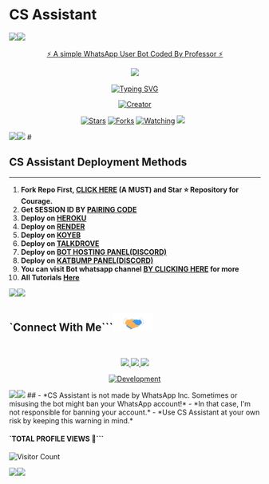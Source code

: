 # CS Assistant
   <a><img src='https://i.imgur.com/LyHic3i.gif'/></a><a><img src='https://i.imgur.com/LyHic3i.gif'/></a>
<p align="center"> 
<u>⚡ A simple WhatsApp User Bot Coded By Professor ⚡</u>
</p>
<p align="center">
<img src="https://files.catbox.moe/0ly0h6.jpg"/>       
<p align="center">
  <a href="https://git.io/typing-svg"><img src="https://readme-typing-svg.demolab.com?font=EB+Garamond&weight=800&size=28&duration=4000&pause=1000&random=false&width=435&lines=+•CS+ASSISTANT•;MULTI-DEVICE+WHATSAPP+BOT;DEVELOPED+BY+PROFESSOR;RELEASED+DATE+05%2F12%2F2024." alt="Typing SVG" /></a>
</p> 
<p align="center">
<a href="#"><img title="Creator" src="https://img.shields.io/badge/Creator-PROFESSOR-red.svg?style=for-the-badge&logo=github"></a>
</p>
<p align="center">
<a href="https://github.com/RayBen445/CS-Assistant/stargazers/"><img title="Stars" src="https://img.shields.io/github/stars/RayBen445/CS-Assistant?color=blue&style=flat-square"></a>
<a href="https://github.com/RayBen445/CS-Assistant/network/members"><img title="Forks" src="https://img.shields.io/github/forks/RayBen445/CS-Assistant?color=yellow&style=flat-square"></a>
<a href="https://github.com/RayBen445/CS-Assistant/watchers"><img title="Watching" src="https://img.shields.io/github/watchers/RayBen445/CS-Assistant?label=Watchers&color=red&style=flat-square"></a>
<a href="https://github.com/DavidCyrilTech/Anita-V5/graphs/commit-activity"><img height="20" src="https://img.shields.io/badge/Maintained-Yes-red.svg"></a>&nbsp;&nbsp;
</p>
<a><img src='https://i.imgur.com/LyHic3i.gif'/></a><a><img src='https://i.imgur.com/LyHic3i.gif'/></a>
#





## CS Assistant Deployment Methods
---
1.  **Fork Repo First, [CLICK HERE](https://github.com/RayBen445/CS-Assistant/fork) (A MUST) and Star ⭐ Repository for Courage.**
2.  **Get SESSION ID BY [PAIRING CODE](https://pair.professor.net.ng)** 
3. **Deploy on [HEROKU](https://dashboard.heroku.com/new?template=https://github.com/RayBen445/CS-Assistant)**
3. **Deploy on [RENDER](https://dashboard.render.com/signup)**
3. **Deploy on [KOYEB](https://app.koyeb.com/services/deploy/?type=git&repository=github.com%2FRayBen445&branch=main&name=CS-Assistant&builder=dockerfile&env%5BAUTO_STATUS_REACT=false%5D=&env%5BSESSION_ID%5D=your%20sessionid%20here&env%5BPUBLIC%5D=true&env=%5BAUTO_TYPING%5D%3Dfalse&env%5BAUTO_STATUS_VIEW%5D=true)**
3. **Deploy on [TALKDROVE](https://host.talkdrove.com)**
3. **Deploy on [BOT HOSTING PANEL(DISCORD)](https://bot-hosting.net/?aff=1251693529084723300)**
3. **Deploy on [KATBUMP PANEL(DISCORD)](https://dashboard.katabump.com/auth/login#1ae56c)**
8. **You can visit Bot whatsapp channel [BY CLICKING HERE](https://whatsapp.com/channel/0029VaeRru3ADTOEKPCPom0L) for more**
9. **All Tutorials [Here](https://www.youtube.com/@Professor_TECH)**

<a><img src='https://i.imgur.com/LyHic3i.gif'/></a><a><img src='https://i.imgur.com/LyHic3i.gif'/></a>

## `Connect With Me```<img src="https://github.com/0xAbdulKhalid/0xAbdulKhalid/raw/main/assets/mdImages/handshake.gif" width ="80"></h1> 
 <br> 
<p align="center">
<a href="https://wa.me/2349066528353"><img src="https://img.shields.io/badge/Contact Professor-25D366?style=for-the-badge&logo=whatsapp&logoColor=white" />
<a href="https://whatsapp.com/channel/0029VaeRru3ADTOEKPCPom0L"><img src="https://img.shields.io/badge/Join Official Channel-25D366?style=for-the-badge&logo=whatsapp&logoColor=white" />
<a href="https://www.youtube.com/@Professor_TECH"><img src="https://img.shields.io/badge/Subscribe-ff0000?style=for-the-badge&logo=youtube&logoColor=ff000000&link=https://www.youtube.com/@Professor_TECH" /><br>
<p align="center">
<img alt="Development" width="250" src="https://media2.giphy.com/media/W9tBvzTXkQopi/giphy.gif?cid=6c09b952xu6syi1fyqfyc04wcfk0qvqe8fd7sop136zxfjyn&ep=v1_internal_gif_by_id&rid=giphy.gif&ct=g" /> </p>
<a><img src='https://i.imgur.com/LyHic3i.gif'/></a><a><img src='https://i.imgur.com/LyHic3i.gif'/></a>
##
- *CS Assistant is not made by WhatsApp Inc. Sometimes or misusing the bot might ban your WhatsApp account!*
- *In that case, I'm not responsible for banning your account.*
- *Use CS Assistant at your own risk by keeping this warning in mind.*
  
  #### `TOTAL PROFILE VIEWS 🧚```
![Visitor Count](https://profile-counter.glitch.me/RayBen445/count.svg)

<a><img src='https://i.imgur.com/LyHic3i.gif'/></a><a><img src='https://i.imgur.com/LyHic3i.gif'/></a>
